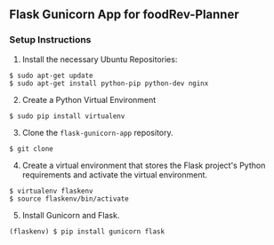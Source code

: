 ## Flask Gunicorn App for foodRev-Planner

### Setup Instructions

1. Install the necessary Ubuntu Repositories:
```
$ sudo apt-get update
$ sudo apt-get install python-pip python-dev nginx
```

2. Create a Python Virtual Environment
```
$ sudo pip install virtualenv
```

3. Clone the `flask-gunicorn-app` repository.
```
$ git clone
```

4. Create a virtual environment that stores the Flask project's Python requirements and activate the virtual environment.
```
$ virtualenv flaskenv
$ source flaskenv/bin/activate
```

5. Install Gunicorn and Flask.
```
(flaskenv) $ pip install gunicorn flask
```
